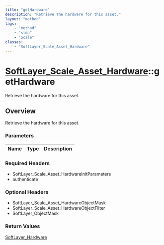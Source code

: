```yaml
---
title: "getHardware"
description: "Retrieve the hardware for this asset."
layout: "method"
tags:
    - "method"
    - "sldn"
    - "Scale"
classes:
    - "SoftLayer_Scale_Asset_Hardware"
---
```

# [SoftLayer_Scale_Asset_Hardware](/reference/services/SoftLayer_Scale_Asset_Hardware)::getHardware

Retrieve the hardware for this asset.


## Overview 
Retrieve the hardware for this asset.

### Parameters 
|Name | Type | Description |
| --- | --- | --- |


### Required Headers
* SoftLayer_Scale_Asset_HardwareInitParameters
* authenticate

### Optional Headers
* SoftLayer_Scale_Asset_HardwareObjectMask
* SoftLayer_Scale_Asset_HardwareObjectFilter
* SoftLayer_ObjectMask

### Return Values
<a href='/reference/datatypes/SoftLayer_Hardware'>SoftLayer_Hardware </a>

